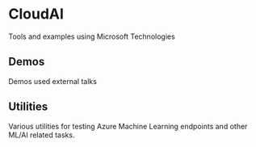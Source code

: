 # CloudAI
Tools and examples using Microsoft Technologies

## Demos
Demos used external talks 

## Utilities
Various utilities for testing Azure Machine Learning endpoints and other ML/AI related tasks.
